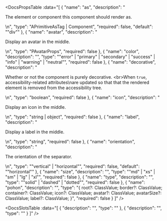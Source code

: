 <!-- This file was automatic generated. Do not edit it manually -->

<DocsPropsTable :data="[
  {
    "name": "as",
    "description": "<p>The element or component this component should render as.</p>\n",
    "type": "APrimitiveAsTag | Component",
    "required": false,
    "default": "\"div\""
  },
  {
    "name": "avatar",
    "description": "<p>Display an avatar in the middle.</p>\n",
    "type": "PAvatarProps",
    "required": false
  },
  {
    "name": "color",
    "description": "",
    "type": "\"error\" | \"primary\" | \"secondary\" | \"success\" | \"info\" | \"warning\" | \"neutral\"",
    "required": false
  },
  {
    "name": "decorative",
    "description": "<p>Whether or not the component is purely decorative. &lt;br&gt;When <code>true</code>, accessibility-related attributes\nare updated so that that the rendered element is removed from the accessibility tree.</p>\n",
    "type": "boolean",
    "required": false
  },
  {
    "name": "icon",
    "description": "<p>Display an icon in the middle.</p>\n",
    "type": "string | object",
    "required": false
  },
  {
    "name": "label",
    "description": "<p>Display a label in the middle.</p>\n",
    "type": "string",
    "required": false
  },
  {
    "name": "orientation",
    "description": "<p>The orientation of the separator.</p>\n",
    "type": "\"vertical\" | \"horizontal\"",
    "required": false,
    "default": "\"horizontal\""
  },
  {
    "name": "size",
    "description": "",
    "type": "\"md\" | \"xs\" | \"sm\" | \"lg\" | \"xl\"",
    "required": false
  },
  {
    "name": "type",
    "description": "",
    "type": "\"solid\" | \"dashed\" | \"dotted\"",
    "required": false
  },
  {
    "name": "pohon",
    "description": "",
    "type": "{ root?: ClassValue; border?: ClassValue; container?: ClassValue; icon?: ClassValue; avatar?: ClassValue; avatarSize?: ClassValue; label?: ClassValue; }",
    "required": false
  }
]" />

<DocsSlotsTable :data="[
  {
    "description": "",
    "type": ""
  },
  {
    "description": "",
    "type": ""
  }
]" />
